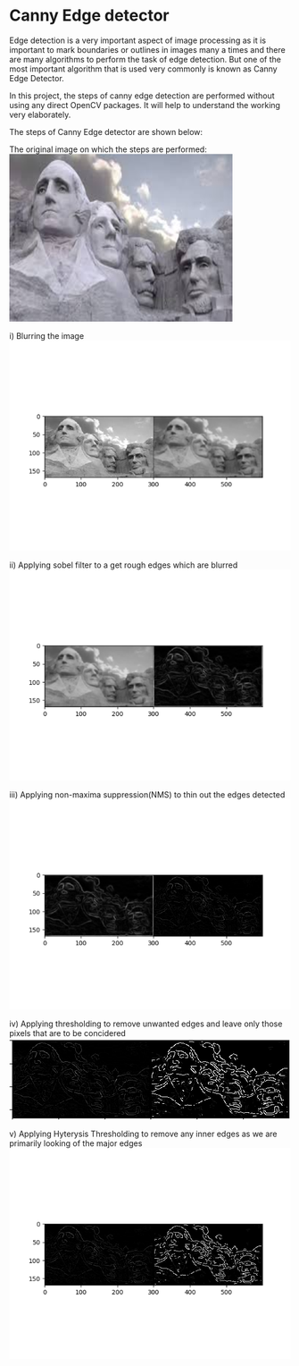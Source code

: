 # Canny Edge detector

Edge detection is a very important aspect of image processing as it is important to mark boundaries or outlines in images many a times and there are many algorithms to perform the task of edge detection. But one of the most important algorithm that is used very commonly is known as Canny Edge Detector.

In this project, the steps of canny edge detection are performed without using any direct OpenCV packages. It will help to understand the working very elaborately. 

The steps of Canny Edge detector are shown below:

The original image on which the steps are performed:
<img src="mr5.jpg" alt="caption needed" width="400" height="300">

i) Blurring the image
<img src="blur.png" alt="caption needed">

ii) Applying sobel filter to a get rough edges which are blurred
<img src="sobel.png" alt="caption needed">

iii) Applying non-maxima suppression(NMS) to thin out the edges detected
<img src="nms.png" alt="caption needed">

iv) Applying thresholding to remove unwanted edges and leave only those pixels that are to be concidered
<img src="thresh.png" alt="caption needed">

v) Applying Hyterysis Thresholding to remove any inner edges as we are primarily looking of the major edges
<img src="hyst.png" alt="caption needed">
